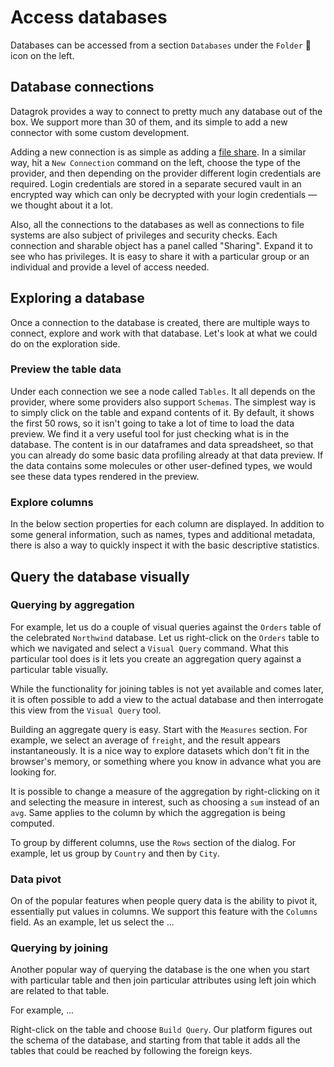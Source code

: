 # Access databases

Databases can be accessed from a section `Databases` under the `Folder` 📁 icon on the left.

## Database connections

Datagrok provides a way to connect to pretty much any database out of the box. We support more than 30 of them, and its
simple to add a new connector with some custom development.

Adding a new connection is as simple as adding a [file share](). In a similar way, hit a
`New Connection` command on the left, choose the type of the provider, and then depending on the provider different
login credentials are required. Login credentials are stored in a separate secured vault in an encrypted way which can
only be decrypted with your login credentials — we thought about it a lot.

Also, all the connections to the databases as well as connections to file systems are also subject of privileges and
security checks. Each connection and sharable object has a panel called "Sharing". Expand it to see who has privileges.
It is easy to share it with a particular group or an individual and provide a level of access needed.

## Exploring a database

Once a connection to the database is created, there are multiple ways to connect, explore and work with that database.
Let's look at what we could do on the exploration side.

### Preview the table data

Under each connection we see a node called `Tables`. It all depends on the provider, where some providers also
support `Schemas`. The simplest way is to simply click on the table and expand contents of it. By default, it shows the
first 50 rows, so it isn't going to take a lot of time to load the data preview. We find it a very useful tool for just
checking what is in the database. The content is in our dataframes and data spreadsheet, so that you can already do some
basic data profiling already at that data preview. If the data contains some molecules or other user-defined types, we
would see these data types rendered in the preview.

### Explore columns

In the below section properties for each column are displayed. In addition to some general information, such as names,
types and additional metadata, there is also a way to quickly inspect it with the basic descriptive statistics.

## Query the database visually

### Querying by aggregation

For example, let us do a couple of visual queries against the `Orders` table of the celebrated
`Northwind` database. Let us right-click on the `Orders` table to which we navigated and select a `Visual Query`
command. What this particular tool does is it lets you create an aggregation query against a particular table visually.

While the functionality for joining tables is not yet available and comes later, it is often possible to add a view to
the actual database and then interrogate this view from the `Visual Query`
tool.

Building an aggregate query is easy. Start with the `Measures` section. For example, we select an average of `freight`,
and the result appears instantaneously. It is a nice way to explore datasets which don't fit in the browser's memory, or
something where you know in advance what you are looking for.

It is possible to change a measure of the aggregation by right-clicking on it and selecting the measure in interest,
such as choosing a `sum` instead of an `avg`. Same applies to the column by which the aggregation is being computed.

To group by different columns, use the `Rows` section of the dialog. For example, let us group by `Country` and then
by `City`.

### Data pivot

On of the popular features when people query data is the ability to pivot it, essentially put values in columns. We
support this feature with the `Columns` field. As an example, let us select the ...

### Querying by joining

Another popular way of querying the database is the one when you start with particular table and then join particular
attributes using left join which are related to that table.

For example, ...

Right-click on the table and choose `Build Query`. Our platform figures out the schema of the database, and starting
from that table it adds all the tables that could be reached by following the foreign keys.